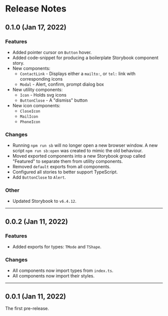 # Release Notes

## 0.1.0 (Jan 17, 2022)

### Features

- Added pointer cursor on `Button` hover.
- Added code-snippet for producing a boilerplate Storybook component story.
- New components:
  - `ContactLink` - Displays either a `mailto:`, or `tel:` link with corresponding icons
  - `Modal` - Alert, confirm, prompt dialog box
- New utility components:
  - `Icon` - Holds svg icons
  - `ButtonClose` - A "dismiss" button
- New icon components:
  - `CloseIcon`
  - `MailIcon`
  - `PhoneIcon`

### Changes

- Running `npm run sb` will no longer open a new browser window. A new script `npm run sb:open` was created to mimic the old behaviour.
- Moved exported components into a new Storybook group called "Featured" to separate them from utility components.
- Removed `default` exports from all components.
- Configured all stories to better support TypeScript.
- Add `ButtonClose` to `Alert`.

### Other

- Updated Storybook to `v6.4.12`.

---

## 0.0.2 (Jan 11, 2022)

### Features

- Added exports for types: `TMode` and `TShape`.

### Changes

- All components now import types from `index.ts`.
- All components now import their styles.

---

## 0.0.1 (Jan 11, 2022)

The first pre-release.
